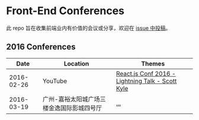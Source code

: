 # Front-End Conferences

此 repo 旨在收集前端业内有价值的会议或分享，欢迎在 [issue 中投稿](https://github.com/xcatliu/front-end-conferences/issues/new)。

## 2016 Conferences

| Date | Location | Themes |
| ---- | -------- | ------ |
| 2016-02-26 | YouTube | [React.js Conf 2016 - Lightning Talk - Scott Kyle](https://www.youtube.com/watch?v=JyGFTGEFn-A) |
| 2016-03-19 | 广州-嘉裕太阳城广场三楼金逸国际影城四号厅 | [...](http://fequan.com/2016/) |



